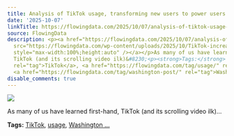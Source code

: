 ```yaml
---
title: Analysis of TikTok usage, transforming new users to power users
date: '2025-10-07'
linkTitle: https://flowingdata.com/2025/10/07/analysis-of-tiktok-usage-transforming-new-users-to-power-users/
source: FlowingData
description: <p><a href="https://flowingdata.com/2025/10/07/analysis-of-tiktok-usage-transforming-new-users-to-power-users/"><img
  src="https://flowingdata.com/wp-content/uploads/2025/10/TikTok-increase-in-usage-750x737.png"
  style="max-width:100%;height:auto" /></a></p>As many of us have learned first-hand,
  TikTok (and its scrolling video ilk)&#8230;<p><strong>Tags:</strong> <a href="https://flowingdata.com/tag/tiktok/"
  rel="tag">TikTok</a>, <a href="https://flowingdata.com/tag/usage/" rel="tag">usage</a>,
  <a href="https://flowingdata.com/tag/washington-post/" rel="tag">Washington ...
disable_comments: true
---
```

<p><a href="https://flowingdata.com/2025/10/07/analysis-of-tiktok-usage-transforming-new-users-to-power-users/"><img src="https://flowingdata.com/wp-content/uploads/2025/10/TikTok-increase-in-usage-750x737.png" style="max-width:100%;height:auto" /></a></p>As many of us have learned first-hand, TikTok (and its scrolling video ilk)&#8230;<p><strong>Tags:</strong> <a href="https://flowingdata.com/tag/tiktok/" rel="tag">TikTok</a>, <a href="https://flowingdata.com/tag/usage/" rel="tag">usage</a>, <a href="https://flowingdata.com/tag/washington-post/" rel="tag">Washington ...